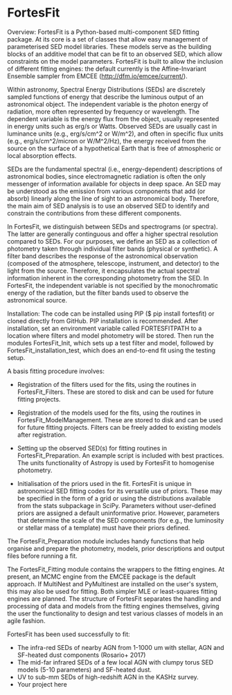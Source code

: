 # FortesFit

Overview: FortesFit is a Python-based multi-component SED fitting package. At its core is a set of classes that allow easy management of parameterised SED model libraries. These models serve as the building blocks of an additive model that can be fit to an observed SED, which allow constraints on the model parameters. FortesFit is built to allow the inclusion of different fitting engines: the default currently is the Affine-Invariant Ensemble sampler from EMCEE (http://dfm.io/emcee/current/).

Within astronomy, Spectral Energy Distributions (SEDs) are discretely sampled functions of energy that describe the luminous output of an astronomical object. The independent variable is the photon energy of radiation, more often represented by frequency or wavelength. The dependent variable is the energy flux from the object, usually represented in energy units such as erg/s or Watts. Observed SEDs are usually cast in luminance units (e.g., erg/s/cm^2 or W/m^2), and often in specific flux units (e.g., erg/s/cm^2/micron or W/M^2/Hz), the energy received from the source on the surface of a hypothetical Earth that is free of atmospheric or local absorption effects.

SEDs are the fundamental spectral (i.e., energy-dependent) descriptions of astronomical bodies, since electromagnetic radiation is often the only messenger of information available for objects in deep space. An SED may be understood as the emission from various components that add (or absorb) linearly along the line of sight to an astronomical body. Therefore, the main aim of SED analysis is to use an observed SED to identify and constrain the contributions from these different components.

In FortesFit, we distinguish between SEDs and spectrograms (or spectra). The latter are generally continguous and offer a higher spectral resolution compared to SEDs. For our purposes, we define an SED as a collection of photometry taken through individual filter bands (physical or synthetic). A filter band describes the response of the astronomical observation (composed of the atmosphere, telescope, instrument, and detector) to the light from the source. Therefore, it encapsulates the actual spectral information inherent in the corresponding photometry from the SED. In FortesFit, the independent variable is not specified by the monochromatic energy of the radiation, but the filter bands used to observe the astronomical source. 

Installation: The code can be installed using PIP ($ pip install fortesfit) or cloned directly from GitHub. PIP installation is recommended. After installation, set an environment variable called FORTESFITPATH to a location where filters and model photometry will be stored. Then run the modules FortesFit_Init, which sets up a test filter and model, followed by FortesFit_installation_test, which does an end-to-end fit using the testing setup. 


A basis fitting procedure involves:

  - Registration of the filters used for the fits, using the routines in FortesFit_Filters. These are stored to disk and can be used for future fitting projects.
  
 - Registration of the models used for the fits, using the routines in FortesFit_ModelManagement. These are stored to disk and can be used for future fitting projects. Filters can be freely added to existing models after registration.
 
 - Setting up the observed SED(s) for fitting routines in FortesFit_Preparation. An example script is included with best practices. The units functionality of Astropy is used by FortesFit to homogenise photometry.
  
 - Initialisation of the priors used in the fit. FortesFit is unique in astronomical SED fitting codes for its versatile use of priors. These may be specified in the form of a grid or using the distributions available from the stats subpackage in SciPy. Parameters without user-defined priors are assigned a default uninformative prior. However, parameters that determine the scale of the SED components (for e.g., the luminosity or stellar mass of a template) must have their priors defined.
 
 
The FortesFit_Preparation module includes handy functions that help organise and prepare the photometry, models, prior descriptions and output files before running a fit.

The FortesFit_Fitting module contains the wrappers to the fitting engines. At present, an MCMC engine from the EMCEE package is the default approach. If MultiNest and PyMultinest are installed on the user's system, this may also be used for fitting. Both simpler MLE or least-squares fitting engines are planned. The structure of FortesFit separates the handling and processing of data and models from the fitting engines themselves, giving the user the functionality to design and test various classes of models in an agile fashion.  

FortesFit has been used successfully to fit:
  - The infra-red SEDs of nearby AGN from 1-1000 um with stellar, AGN and SF-heated dust components (Rosario+ 2017)
  - The mid-far infrared SEDs of a few local AGN with clumpy torus SED models (5-10 parameters) and SF-heated dust.
  - UV to sub-mm SEDs of high-redshift AGN in the KASHz survey.
  - Your project here
